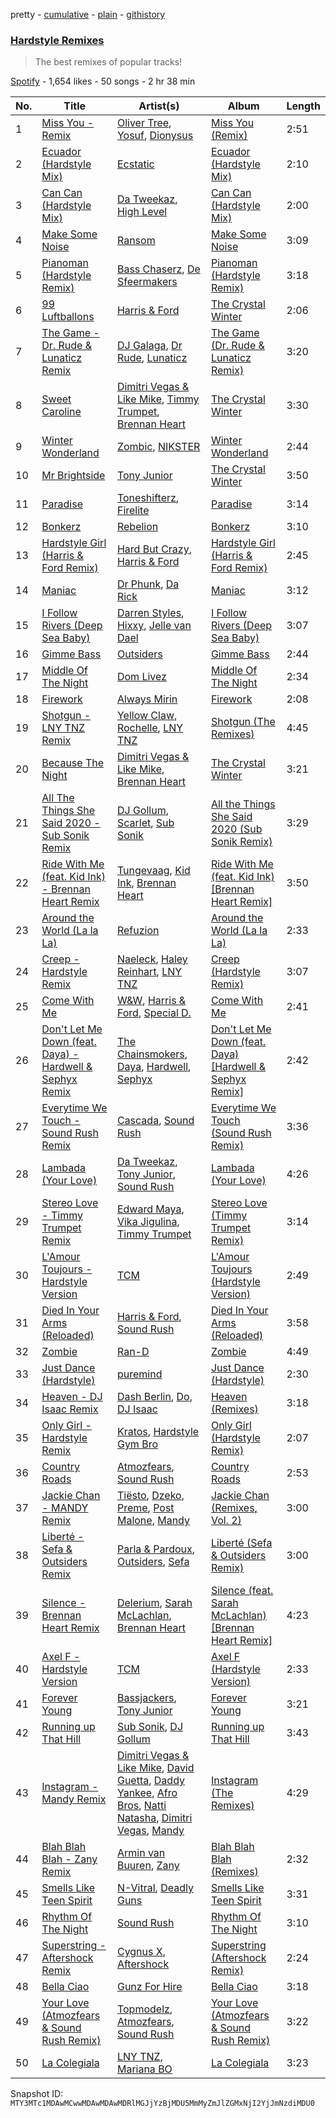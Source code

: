pretty - [cumulative](/playlists/cumulative/37i9dQZF1DWWz3YvZd9NIz.md) - [plain](/playlists/plain/37i9dQZF1DWWz3YvZd9NIz) - [githistory](https://github.githistory.xyz/mackorone/spotify-playlist-archive/blob/main/playlists/plain/37i9dQZF1DWWz3YvZd9NIz)

### [Hardstyle Remixes](https://open.spotify.com/playlist/37i9dQZF1DWWz3YvZd9NIz)

> The best remixes of popular tracks!

[Spotify](https://open.spotify.com/user/spotify) - 1,654 likes - 50 songs - 2 hr 38 min

| No. | Title | Artist(s) | Album | Length |
|---|---|---|---|---|
| 1 | [Miss You \- Remix](https://open.spotify.com/track/10seI1aWbosvrnlA9Cidhc) | [Oliver Tree](https://open.spotify.com/artist/6TLwD7HPWuiOzvXEa3oCNe), [Yosuf](https://open.spotify.com/artist/0pceb68in41LfgvQbkvCzg), [Dionysus](https://open.spotify.com/artist/7olPZFkqjZyoBY6Jxase3b) | [Miss You \(Remix\)](https://open.spotify.com/album/2O54fayUeFzRLbPOrndaFy) | 2:51 |
| 2 | [Ecuador \(Hardstyle Mix\)](https://open.spotify.com/track/4PnRDsx6405Mn5DeY25J5t) | [Ecstatic](https://open.spotify.com/artist/7tEAlsvmuaVnKQyswnonem) | [Ecuador \(Hardstyle Mix\)](https://open.spotify.com/album/4YpH7Q6JO3bCpWpsG6XlM7) | 2:10 |
| 3 | [Can Can \(Hardstyle Mix\)](https://open.spotify.com/track/1qXFfxYo6lyVk8Cgeuyuu2) | [Da Tweekaz](https://open.spotify.com/artist/6UOk7DmvqlzWmo6gjhZvn6), [High Level](https://open.spotify.com/artist/4KvRH69whFDlnlkk39c1Hh) | [Can Can \(Hardstyle Mix\)](https://open.spotify.com/album/7c9YtdfJjz6pCQWrrWb8Gn) | 2:00 |
| 4 | [Make Some Noise](https://open.spotify.com/track/4IS0ROMGe8EmlKRaIfxsOm) | [Ransom](https://open.spotify.com/artist/1kpnFAPpACdKIiuaatgBah) | [Make Some Noise](https://open.spotify.com/album/4c1QAsOQnZBVFuthKRbkN3) | 3:09 |
| 5 | [Pianoman \(Hardstyle Remix\)](https://open.spotify.com/track/3HipQ7QxF3QD4uqvGnl1p3) | [Bass Chaserz](https://open.spotify.com/artist/5SxjKJ2HIg3dVQ427HYVHS), [De Sfeermakers](https://open.spotify.com/artist/4ziSTKIdIX5tP8y0EZ4LLA) | [Pianoman \(Hardstyle Remix\)](https://open.spotify.com/album/7IAIcE7jVRC1enFK7f6Um4) | 3:18 |
| 6 | [99 Luftballons](https://open.spotify.com/track/4ho9gnuAVb97Q0TKFDSaiO) | [Harris & Ford](https://open.spotify.com/artist/4FDj6mh458K7m9Txwyj2rt) | [The Crystal Winter](https://open.spotify.com/album/6RKwh1MPxsUNALmCeLTVwj) | 2:06 |
| 7 | [The Game \- Dr\. Rude & Lunaticz Remix](https://open.spotify.com/track/6r7Hg5QxLkKTHkbeeHyrAj) | [DJ Galaga](https://open.spotify.com/artist/6QPnWIQnzQvsTMAaOJe3EZ), [Dr Rude](https://open.spotify.com/artist/5akubyqg9eYtnCtDEeJz2s), [Lunaticz](https://open.spotify.com/artist/4bsUfMLOoqUmRHf4qbOTIn) | [The Game \(Dr\. Rude & Lunaticz Remix\)](https://open.spotify.com/album/4GUyNITr968UDhrJo6IpzG) | 3:20 |
| 8 | [Sweet Caroline](https://open.spotify.com/track/4x2onqROU58WR516xPqqWO) | [Dimitri Vegas & Like Mike](https://open.spotify.com/artist/73jBynjsVtofjRpdpRAJGk), [Timmy Trumpet](https://open.spotify.com/artist/0CbeG1224FS58EUx4tPevZ), [Brennan Heart](https://open.spotify.com/artist/5QySqc6yAFDx9m7fedFZmC) | [The Crystal Winter](https://open.spotify.com/album/6RKwh1MPxsUNALmCeLTVwj) | 3:30 |
| 9 | [Winter Wonderland](https://open.spotify.com/track/2XU4sTuAJ882jJnimHyvVZ) | [Zombic](https://open.spotify.com/artist/6t0ofV5WMAz84Iqu0YkmTV), [NIKSTER](https://open.spotify.com/artist/4lthXDxTc1gx0roDyIeaai) | [Winter Wonderland](https://open.spotify.com/album/1gOfnXRPhogf3nAiM8EGfr) | 2:44 |
| 10 | [Mr Brightside](https://open.spotify.com/track/72Tlquzl5q2vsqArGnRQEp) | [Tony Junior](https://open.spotify.com/artist/17esEoE9uEHFKuzkar2UL0) | [The Crystal Winter](https://open.spotify.com/album/6RKwh1MPxsUNALmCeLTVwj) | 3:50 |
| 11 | [Paradise](https://open.spotify.com/track/3fdK0eZWK2iNOdigAxvDGr) | [Toneshifterz](https://open.spotify.com/artist/4LBa6kTLaQHiONCfTfTaXV), [Firelite](https://open.spotify.com/artist/7FTQICqfx93tZdwZJb3wt2) | [Paradise](https://open.spotify.com/album/65ZzjaYCQC51PxGo0anzme) | 3:14 |
| 12 | [Bonkerz](https://open.spotify.com/track/0FaG2Hc9LSFsuChAC0ZZcM) | [Rebelion](https://open.spotify.com/artist/5JcSyYpBdqCmjJyVlKh7Yg) | [Bonkerz](https://open.spotify.com/album/5cLA1oOx6ltXJUivbd8Ybs) | 3:10 |
| 13 | [Hardstyle Girl \(Harris & Ford Remix\)](https://open.spotify.com/track/4SNTRZEd437z47y4mL9vKi) | [Hard But Crazy](https://open.spotify.com/artist/1HKYpNnQsIvmReFNvFxdin), [Harris & Ford](https://open.spotify.com/artist/4FDj6mh458K7m9Txwyj2rt) | [Hardstyle Girl \(Harris & Ford Remix\)](https://open.spotify.com/album/6I2xwqoSru4cd1YYV3LU3L) | 2:45 |
| 14 | [Maniac](https://open.spotify.com/track/5TQZ9gl4c5WLP5RWx6kkr6) | [Dr Phunk](https://open.spotify.com/artist/1naX4fxuRaDFlj9tGfIUZk), [Da Rick](https://open.spotify.com/artist/7H7x1AnDoiPSwiEOXZP6Ls) | [Maniac](https://open.spotify.com/album/39IKOXzpy4tr6KwcVTsIOD) | 3:12 |
| 15 | [I Follow Rivers \(Deep Sea Baby\)](https://open.spotify.com/track/5LjjFLhe4QChEtBCnZBn1O) | [Darren Styles](https://open.spotify.com/artist/2gZzTzeACSwFqkMroVxmnm), [Hixxy](https://open.spotify.com/artist/79PC6rrXA39xOdNTf71dvN), [Jelle van Dael](https://open.spotify.com/artist/4CBytrQX85XtpfDzvdL3DI) | [I Follow Rivers \(Deep Sea Baby\)](https://open.spotify.com/album/1JLEsIAfoxoHV65Lq6NUAL) | 3:07 |
| 16 | [Gimme Bass](https://open.spotify.com/track/29mAlA42YLtpgMDWBmKb17) | [Outsiders](https://open.spotify.com/artist/0aKXalHKVzkLJ6aeUY3HMf) | [Gimme Bass](https://open.spotify.com/album/4tGntCkV48pCNwIlKAMays) | 2:44 |
| 17 | [Middle Of The Night](https://open.spotify.com/track/6xUlEWtTKrkyxUxO7nPVYq) | [Dom Livez](https://open.spotify.com/artist/1ON8OYB3qf2Yafnqt1ZStP) | [Middle Of The Night](https://open.spotify.com/album/2poXFyU38a94TRDrzL7jgx) | 2:34 |
| 18 | [Firework](https://open.spotify.com/track/1U4Mw7gjMfM4GZh9mYgw16) | [Always Mirin](https://open.spotify.com/artist/1bHV3u8ZUs2J2XNYxpvF8y) | [Firework](https://open.spotify.com/album/4Li0uK6UYj8neSzhAD6N0w) | 2:08 |
| 19 | [Shotgun \- LNY TNZ Remix](https://open.spotify.com/track/2O2KEWEBaccAdliGrUs4Qr) | [Yellow Claw](https://open.spotify.com/artist/47z7ZrgFoBvVpCnElCE3Zh), [Rochelle](https://open.spotify.com/artist/55RKbZHb1yAXuvEHTIyaxJ), [LNY TNZ](https://open.spotify.com/artist/1x0ScxgiyFRQDKT4VwcLHa) | [Shotgun \(The Remixes\)](https://open.spotify.com/album/0tKVMaya0qTMQFf7yQHMvC) | 4:45 |
| 20 | [Because The Night](https://open.spotify.com/track/6T4pigGxYcBBOi6q4pdTDl) | [Dimitri Vegas & Like Mike](https://open.spotify.com/artist/73jBynjsVtofjRpdpRAJGk), [Brennan Heart](https://open.spotify.com/artist/5QySqc6yAFDx9m7fedFZmC) | [The Crystal Winter](https://open.spotify.com/album/6RKwh1MPxsUNALmCeLTVwj) | 3:21 |
| 21 | [All The Things She Said 2020 \- Sub Sonik Remix](https://open.spotify.com/track/5w7TpgrPzWAEuAg0PSQukj) | [DJ Gollum](https://open.spotify.com/artist/1wNmJCRRNn8WpJrRSTKKqT), [Scarlet](https://open.spotify.com/artist/59APLaxReprkLuj2JBO0YD), [Sub Sonik](https://open.spotify.com/artist/4FApejrnKXgmvrVmBMRO2l) | [All the Things She Said 2020 \(Sub Sonik Remix\)](https://open.spotify.com/album/3jq4Nwfz3kIAK1N2bfbRnz) | 3:29 |
| 22 | [Ride With Me \(feat\. Kid Ink\) \- Brennan Heart Remix](https://open.spotify.com/track/74CkeJ0vYYTdQImnaLy759) | [Tungevaag](https://open.spotify.com/artist/49CE2ffZ6Z3zeYSDauSKck), [Kid Ink](https://open.spotify.com/artist/6KZDXtSj0SzGOV705nNeh3), [Brennan Heart](https://open.spotify.com/artist/5QySqc6yAFDx9m7fedFZmC) | [Ride With Me \(feat\. Kid Ink\) \[Brennan Heart Remix\]](https://open.spotify.com/album/6AiFDQJbdWwKrZ4IMimBgE) | 3:50 |
| 23 | [Around the World \(La la La\)](https://open.spotify.com/track/1WF4RTvSeDTOQBD9epYwEi) | [Refuzion](https://open.spotify.com/artist/1BpCQRsYuiRg1TXKR2SQe1) | [Around the World \(La la La\)](https://open.spotify.com/album/6ZMEtCubtaVQp5q458xbgj) | 2:33 |
| 24 | [Creep \- Hardstyle Remix](https://open.spotify.com/track/3VwxvFdVh7i0NdroGxP3oz) | [Naeleck](https://open.spotify.com/artist/2DYDFBqoaBP2i9XrTGpOgF), [Haley Reinhart](https://open.spotify.com/artist/5cKlE8f6b26h61Ml7m052Q), [LNY TNZ](https://open.spotify.com/artist/1x0ScxgiyFRQDKT4VwcLHa) | [Creep \(Hardstyle Remix\)](https://open.spotify.com/album/0Qi2ncqZObbbkOlAt8MI92) | 3:07 |
| 25 | [Come With Me](https://open.spotify.com/track/1uIBzJWcxbUSMX4OFi7XwQ) | [W&W](https://open.spotify.com/artist/2rTo8KIkBTFjQS7VvaKYQ4), [Harris & Ford](https://open.spotify.com/artist/4FDj6mh458K7m9Txwyj2rt), [Special D.](https://open.spotify.com/artist/4EViwTsUibZWyo1K5EgrJt) | [Come With Me](https://open.spotify.com/album/1j0xzvGGOhTM4sxZ22IzDT) | 2:41 |
| 26 | [Don't Let Me Down \(feat\. Daya\) \- Hardwell & Sephyx Remix](https://open.spotify.com/track/1JI70l1lE5IF2tgJm5TnMD) | [The Chainsmokers](https://open.spotify.com/artist/69GGBxA162lTqCwzJG5jLp), [Daya](https://open.spotify.com/artist/6Dd3NScHWwnW6obMFbl1BH), [Hardwell](https://open.spotify.com/artist/6BrvowZBreEkXzJQMpL174), [Sephyx](https://open.spotify.com/artist/7MXzeG7zoG8pKpqKCOqcZL) | [Don't Let Me Down \(feat\. Daya\) \[Hardwell & Sephyx Remix\]](https://open.spotify.com/album/3oS6pMqcIiHaq3B47mDop5) | 2:42 |
| 27 | [Everytime We Touch \- Sound Rush Remix](https://open.spotify.com/track/6HRQ2TCrIFhZpIdI9DyhEh) | [Cascada](https://open.spotify.com/artist/0N0d3kjwdY2h7UVuTdJGfp), [Sound Rush](https://open.spotify.com/artist/7IFPeV5Ew63S7Hid0AjNgK) | [Everytime We Touch \(Sound Rush Remix\)](https://open.spotify.com/album/48WmVfUVF8jCBCqFXB7Rkj) | 3:36 |
| 28 | [Lambada \(Your Love\)](https://open.spotify.com/track/2oefmctoiEMHs6Cf6PmoHj) | [Da Tweekaz](https://open.spotify.com/artist/6UOk7DmvqlzWmo6gjhZvn6), [Tony Junior](https://open.spotify.com/artist/17esEoE9uEHFKuzkar2UL0), [Sound Rush](https://open.spotify.com/artist/7IFPeV5Ew63S7Hid0AjNgK) | [Lambada \(Your Love\)](https://open.spotify.com/album/0WgTsrXmzSihOCRoRS5Bn6) | 4:26 |
| 29 | [Stereo Love \- Timmy Trumpet Remix](https://open.spotify.com/track/5dBvUkplYBBBb3sJ2VORQy) | [Edward Maya](https://open.spotify.com/artist/6XwwFnewNgWp81MYMK8zLq), [Vika Jigulina](https://open.spotify.com/artist/34dZRjYum6vVBGslgYaBtB), [Timmy Trumpet](https://open.spotify.com/artist/0CbeG1224FS58EUx4tPevZ) | [Stereo Love \(Timmy Trumpet Remix\)](https://open.spotify.com/album/55h8R7IM7uL5IvHYoWDpKo) | 3:14 |
| 30 | [L'Amour Toujours \- Hardstyle Version](https://open.spotify.com/track/4LR1jodAjwy93mUG447kvD) | [TCM](https://open.spotify.com/artist/26JDxOz4FrVBX1AquFCzdp) | [L'Amour Toujours \(Hardstyle Version\)](https://open.spotify.com/album/2SbmElQVDhXV9Y6vXmi5g5) | 2:49 |
| 31 | [Died In Your Arms \(Reloaded\)](https://open.spotify.com/track/4fc381V6V17JS7RqXH2E7M) | [Harris & Ford](https://open.spotify.com/artist/4FDj6mh458K7m9Txwyj2rt), [Sound Rush](https://open.spotify.com/artist/7IFPeV5Ew63S7Hid0AjNgK) | [Died In Your Arms \(Reloaded\)](https://open.spotify.com/album/3LPz0XaYhxXM3NoqwFQEko) | 3:58 |
| 32 | [Zombie](https://open.spotify.com/track/1TwbzKMxFBExaDEUWqQ832) | [Ran\-D](https://open.spotify.com/artist/7IeovKzVkfcG9mIJGNzTcT) | [Zombie](https://open.spotify.com/album/2QIID9JrUSTyJpaMFaZYuH) | 4:49 |
| 33 | [Just Dance \(Hardstyle\)](https://open.spotify.com/track/3O5nmXfS7o6FuEEmiNTWDz) | [puremind](https://open.spotify.com/artist/2dFzw3ekT9cjNi1WYmKPfX) | [Just Dance \(Hardstyle\)](https://open.spotify.com/album/5iMaejRpMPquOG2YXVRPJ7) | 2:30 |
| 34 | [Heaven \- DJ Isaac Remix](https://open.spotify.com/track/6If6tXpbwYs5zBop1AqfwG) | [Dash Berlin](https://open.spotify.com/artist/1xT5p0VBpnZDrvVSjX9sri), [Do](https://open.spotify.com/artist/7sQECgfT3RtfL0RZWK63Wg), [DJ Isaac](https://open.spotify.com/artist/2FmgW6Jee0JQKtb6EnBWCq) | [Heaven \(Remixes\)](https://open.spotify.com/album/7FamurxHc0oaPYDoQ6F3jF) | 3:18 |
| 35 | [Only Girl \- Hardstyle Remix](https://open.spotify.com/track/1Yoxdq3J7CxsaLPAynnZde) | [Kratos](https://open.spotify.com/artist/2cLmM1zENdtfJp509rPpjs), [Hardstyle Gym Bro](https://open.spotify.com/artist/2uaMkR476GI5XRCrHEZ32G) | [Only Girl \(Hardstyle Remix\)](https://open.spotify.com/album/4ycaH6mCx8CPIY3xXxjYi9) | 2:07 |
| 36 | [Country Roads](https://open.spotify.com/track/6wwAp1Cmkcwc7tlrP9U2X9) | [Atmozfears](https://open.spotify.com/artist/0MBGxwmCdXdO26ojaNcT64), [Sound Rush](https://open.spotify.com/artist/7IFPeV5Ew63S7Hid0AjNgK) | [Country Roads](https://open.spotify.com/album/5oZGGyO9tPtYKOkLi2rxkf) | 2:53 |
| 37 | [Jackie Chan \- MANDY Remix](https://open.spotify.com/track/0NtJLfcKJcZpGrguDWCuga) | [Tiësto](https://open.spotify.com/artist/2o5jDhtHVPhrJdv3cEQ99Z), [Dzeko](https://open.spotify.com/artist/5vQfv3s2Z2SRdPZKr82ABw), [Preme](https://open.spotify.com/artist/0bdJZl7TDeiymDYzMJnVh2), [Post Malone](https://open.spotify.com/artist/246dkjvS1zLTtiykXe5h60), [Mandy](https://open.spotify.com/artist/59VlEky6rgwrcluurlvspE) | [Jackie Chan \(Remixes, Vol\. 2\)](https://open.spotify.com/album/2LfHj3QvCGowIeeSYWXLuA) | 3:00 |
| 38 | [Liberté \- Sefa & Outsiders Remix](https://open.spotify.com/track/3oNDynp3Y6F9NvCMqvoxYI) | [Parla & Pardoux](https://open.spotify.com/artist/3qt7yUEE6loq4FEGM7aw3M), [Outsiders](https://open.spotify.com/artist/0aKXalHKVzkLJ6aeUY3HMf), [Sefa](https://open.spotify.com/artist/0caJEGgVuXuSHhhrMCmlkI) | [Liberté \(Sefa & Outsiders Remix\)](https://open.spotify.com/album/3p7eNUcZSoiMT4XPYr4doO) | 3:00 |
| 39 | [Silence \- Brennan Heart Remix](https://open.spotify.com/track/0cfxGRaCEFKwz66bURIYz5) | [Delerium](https://open.spotify.com/artist/0IUq1plF3ON4Fboj1bE6kN), [Sarah McLachlan](https://open.spotify.com/artist/4NgNsOXSwIzXlUIJcpnNUp), [Brennan Heart](https://open.spotify.com/artist/5QySqc6yAFDx9m7fedFZmC) | [Silence \(feat\. Sarah McLachlan\) \[Brennan Heart Remix\]](https://open.spotify.com/album/3hlMZy5Z5qZnMCzDkIc0Lr) | 4:23 |
| 40 | [Axel F \- Hardstyle Version](https://open.spotify.com/track/1C1LUNAqsWNFPCO72KGZNp) | [TCM](https://open.spotify.com/artist/26JDxOz4FrVBX1AquFCzdp) | [Axel F \(Hardstyle Version\)](https://open.spotify.com/album/3s0sRHXF2NM37B2bs236qG) | 2:33 |
| 41 | [Forever Young](https://open.spotify.com/track/6mbT6kXc8kN2mC1PaM4wKv) | [Bassjackers](https://open.spotify.com/artist/6xQvQwZQQuq9R3TdPNbcR8), [Tony Junior](https://open.spotify.com/artist/17esEoE9uEHFKuzkar2UL0) | [Forever Young](https://open.spotify.com/album/64HbV2QY0xeUBhVRBd6Yhu) | 3:21 |
| 42 | [Running up That Hill](https://open.spotify.com/track/05kWHB3BEfFsP4ti1x6IWY) | [Sub Sonik](https://open.spotify.com/artist/4FApejrnKXgmvrVmBMRO2l), [DJ Gollum](https://open.spotify.com/artist/1wNmJCRRNn8WpJrRSTKKqT) | [Running up That Hill](https://open.spotify.com/album/3fXQstkVbMjTGkRPnfawhS) | 3:43 |
| 43 | [Instagram \- Mandy Remix](https://open.spotify.com/track/3p69LocgURIn0HniU4SbQy) | [Dimitri Vegas & Like Mike](https://open.spotify.com/artist/73jBynjsVtofjRpdpRAJGk), [David Guetta](https://open.spotify.com/artist/1Cs0zKBU1kc0i8ypK3B9ai), [Daddy Yankee](https://open.spotify.com/artist/4VMYDCV2IEDYJArk749S6m), [Afro Bros](https://open.spotify.com/artist/3wtMPMvPtiFylbnNXF6CAj), [Natti Natasha](https://open.spotify.com/artist/1GDbiv3spRmZ1XdM1jQbT7), [Dimitri Vegas](https://open.spotify.com/artist/2HkAI0YrEcgoR8QdaURqhO), [Mandy](https://open.spotify.com/artist/59VlEky6rgwrcluurlvspE) | [Instagram \(The Remixes\)](https://open.spotify.com/album/154K5houWcuFT0xqGKEMC1) | 4:29 |
| 44 | [Blah Blah Blah \- Zany Remix](https://open.spotify.com/track/6Q9tqkD827DTEsAySwW0og) | [Armin van Buuren](https://open.spotify.com/artist/0SfsnGyD8FpIN4U4WCkBZ5), [Zany](https://open.spotify.com/artist/5lHeHJPYUJdDBXIApseBwO) | [Blah Blah Blah \(Remixes\)](https://open.spotify.com/album/2JMGLki9XYrFTCJEBM6VoG) | 2:32 |
| 45 | [Smells Like Teen Spirit](https://open.spotify.com/track/02uaLJya6U259ljPjJDvS3) | [N\-Vitral](https://open.spotify.com/artist/5yirHkilaq4YSjO9BY6oy3), [Deadly Guns](https://open.spotify.com/artist/1RsU9zuGACUb1NGShiFpcP) | [Smells Like Teen Spirit](https://open.spotify.com/album/2KvMTlgk0LrWqgtqQAcMvS) | 3:31 |
| 46 | [Rhythm Of The Night](https://open.spotify.com/track/73Ql5vsFSuj7NfzTv3L0Td) | [Sound Rush](https://open.spotify.com/artist/7IFPeV5Ew63S7Hid0AjNgK) | [Rhythm Of The Night](https://open.spotify.com/album/7MHiccnSuOR4ofCDOrFfTE) | 3:10 |
| 47 | [Superstring \- Aftershock Remix](https://open.spotify.com/track/7qyFlRMfN3B1eUXzKoVRw2) | [Cygnus X](https://open.spotify.com/artist/2D507sfeGL9YBBsF5P2XcG), [Aftershock](https://open.spotify.com/artist/6KlY7jizsLWQcXR1F2Sn9j) | [Superstring \(Aftershock Remix\)](https://open.spotify.com/album/11wftEXsKjwB4ghjI5x15Y) | 2:24 |
| 48 | [Bella Ciao](https://open.spotify.com/track/0aSdsoufzNzGKFkRTkBYzM) | [Gunz For Hire](https://open.spotify.com/artist/0WbAxASsYdodSlqwserDAW) | [Bella Ciao](https://open.spotify.com/album/1l2IEJRSiiM8dyo9bzMYDY) | 3:18 |
| 49 | [Your Love \(Atmozfears & Sound Rush Remix\)](https://open.spotify.com/track/0drhA9z3U2NUoF3dM4WeQT) | [Topmodelz](https://open.spotify.com/artist/4SgbqL3dLr5BfCvBBBUucP), [Atmozfears](https://open.spotify.com/artist/0MBGxwmCdXdO26ojaNcT64), [Sound Rush](https://open.spotify.com/artist/7IFPeV5Ew63S7Hid0AjNgK) | [Your Love \(Atmozfears & Sound Rush Remix\)](https://open.spotify.com/album/2J1RBk0GRZbCekoI1E0fO4) | 3:22 |
| 50 | [La Colegiala](https://open.spotify.com/track/2cyxZcDi7HB48T8mYZViLv) | [LNY TNZ](https://open.spotify.com/artist/1x0ScxgiyFRQDKT4VwcLHa), [Mariana BO](https://open.spotify.com/artist/2cFzYhiHqYS7o8ZIM9WD22) | [La Colegiala](https://open.spotify.com/album/5St2aiydKvThR9AR0fHSpO) | 3:23 |

Snapshot ID: `MTY3MTc1MDAwMCwwMDAwMDAwMDRlMGJjYzBjMDU5MmMyZmJlZGMxNjI2YjJmNzdiMDU0`
